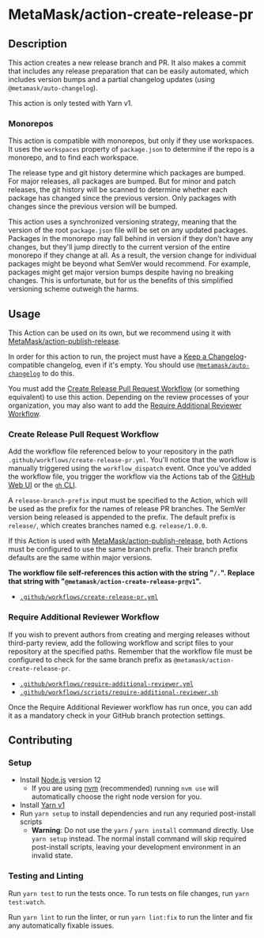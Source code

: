 # MetaMask/action-create-release-pr

## Description

This action creates a new release branch and PR. It also makes a commit that includes any release preparation that can be easily automated, which includes version bumps and a partial changelog updates (using `@metamask/auto-changelog`).

This action is only tested with Yarn v1.

### Monorepos

This action is compatible with monorepos, but only if they use workspaces. It uses the `workspaces` property of `package.json` to determine if the repo is a monorepo, and to find each workspace.

The release type and git history determine which packages are bumped. For major releases, all packages are bumped. But for minor and patch releases, the git history will be scanned to determine whether each package has changed since the previous version. Only packages with changes since the previous version will be bumped.

This action uses a synchronized versioning strategy, meaning that the version of the root `package.json` file will be set on any updated packages. Packages in the monorepo may fall behind in version if they don't have any changes, but they'll jump directly to the current version of the entire monorepo if they change at all. As a result, the version change for individual packages might be beyond what SemVer would recommend. For example, packages might get major version bumps despite having no breaking changes. This is unfortunate, but for us the benefits of this simplified versioning scheme outweigh the harms.

## Usage

This Action can be used on its own, but we recommend using it with [MetaMask/action-publish-release](https://github.com/MetaMask/action-publish-release).

In order for this action to run, the project must have a [Keep a Changelog](https://keepachangelog.com/en/1.0.0/)-compatible changelog, even if it's empty.
You should use [`@metamask/auto-changelog`](https://github.com/MetaMask/auto-changelog) to do this.

You must add the [Create Release Pull Request Workflow](#create-pull-request-workflow) (or something equivalent) to use this action.
Depending on the review processes of your organization, you may also want to add the [Require Additional Reviewer Workflow](#require-additional-reviewer-workflow).

### Create Release Pull Request Workflow

Add the workflow file referenced below to your repository in the path `.github/workflows/create-release-pr.yml`.
You'll notice that the workflow is manually triggered using the `workflow_dispatch` event.
Once you've added the workflow file, you trigger the workflow via the Actions tab of the [GitHub Web UI](https://github.blog/changelog/2020-07-06-github-actions-manual-triggers-with-workflow_dispatch/) or the [`gh` CLI](https://cli.github.com/manual/gh_workflow_run).

A `release-branch-prefix` input must be specified to the Action, which will be used as the prefix for the names of release PR branches.
The SemVer version being released is appended to the prefix.
The default prefix is `release/`, which creates branches named e.g. `release/1.0.0`.

If this Action is used with [MetaMask/action-publish-release](https://github.com/MetaMask/action-publish-release), both Actions must be configured to use the same branch prefix.
Their branch prefix defaults are the same within major versions.

**The workflow file self-references this action with the string "`/.`". Replace that string with "`@metamask/action-create-release-pr@v1`".**

- [`.github/workflows/create-release-pr.yml`](https://github.com/MetaMask/action-create-release-pr/blob/main/.github/workflows/create-release-pr.yml)

### Require Additional Reviewer Workflow

If you wish to prevent authors from creating and merging releases without third-party review,
add the following workflow and script files to your repository at the specified paths.
Remember that the workflow file must be configured to check for the same branch prefix as `@metamask/action-create-release-pr`.

- [`.github/workflows/require-additional-reviewer.yml`](https://github.com/MetaMask/action-create-release-pr/blob/main/.github/workflows/require-additional-reviewer.yml)
- [`.github/workflows/scripts/require-additional-reviewer.sh`](https://github.com/MetaMask/action-create-release-pr/blob/main/.github/workflows/scripts/require-additional-reviewer.sh)

Once the Require Additional Reviewer workflow has run once, you can add it as a mandatory check in your GitHub branch protection settings.

## Contributing

### Setup

- Install [Node.js](https://nodejs.org) version 12
  - If you are using [nvm](https://github.com/creationix/nvm#installation) (recommended) running `nvm use` will automatically choose the right node version for you.
- Install [Yarn v1](https://yarnpkg.com/en/docs/install)
- Run `yarn setup` to install dependencies and run any requried post-install scripts
  - **Warning**: Do not use the `yarn` / `yarn install` command directly. Use `yarn setup` instead. The normal install command will skip required post-install scripts, leaving your development environment in an invalid state.

### Testing and Linting

Run `yarn test` to run the tests once. To run tests on file changes, run `yarn test:watch`.

Run `yarn lint` to run the linter, or run `yarn lint:fix` to run the linter and fix any automatically fixable issues.
